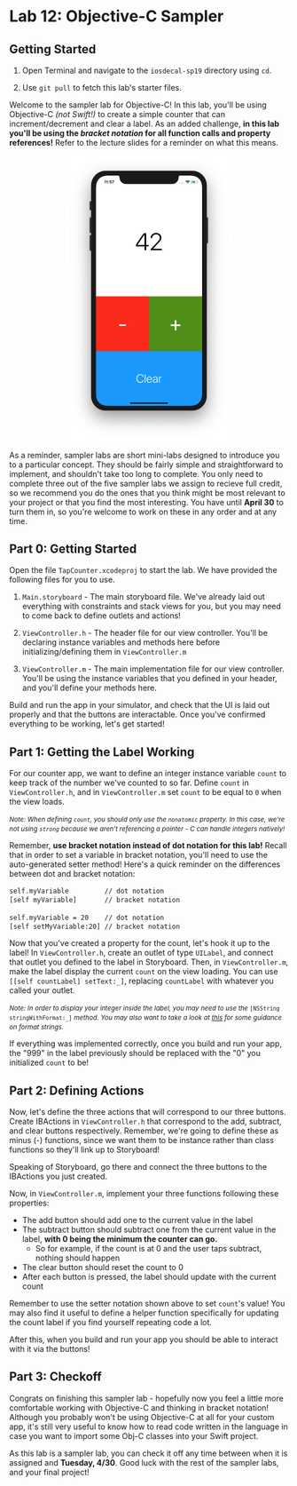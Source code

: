 # Lab 12: Objective-C Sampler

## Getting Started

1. Open Terminal and navigate to the `iosdecal-sp19` directory using `cd`.

2. Use `git pull` to fetch this lab's starter files.

Welcome to the sampler lab for Objective-C! In this lab, you'll be using Objective-C *(not Swift!)* to create a simple counter that can increment/decrement and clear a label. As an added challenge, **in this lab you'll be using the *bracket notation* for all function calls and property references!** Refer to the lecture slides for a reminder on what this means.

<center>
<img src="assets/final-product.png" width="300">
</center>

As a reminder, sampler labs are short mini-labs designed to introduce you to a particular concept. They should be fairly simple and straightforward to implement, and shouldn't take too long to complete. You only need to complete three out of the five sampler labs we assign to recieve full credit, so we recommend you do the ones that you think might be most relevant to your project or that you find the most interesting. You have until **April 30** to turn them in, so you're welcome to work on these in any order and at any time.

## Part 0: Getting Started

Open the file `TapCounter.xcodeproj` to start the lab. We have provided the following files for you to use. 

1. `Main.storyboard` - The main storyboard file. We've already laid out everything with constraints and stack views for you, but you may need to come back to define outlets and actions!

2. `ViewController.h` - The header file for our view controller. You'll be declaring instance variables and methods here before initializing/defining them in `ViewController.m`

3. `ViewController.m` - The main implementation file for our view controller. You'll be using the instance variables that you defined in your header, and you'll define your methods here.

Build and run the app in your simulator, and check that the UI is laid out properly and that the buttons are interactable. Once you've confirmed everything to be working, let's get started!

## Part 1: Getting the Label Working

For our counter app, we want to define an integer instance variable `count` to keep track of the number we've counted to so far. Define `count` in `ViewController.h`, and in `ViewController.m` set `count` to be equal to `0` when the view loads.

<small>*Note: When defining `count`, you should only use the `nonatomic` property. In this case, we're not using `strong` because we aren't referencing a pointer - C can handle integers natively!*</small>

Remember, **use bracket notation instead of dot notation for this lab!** Recall that in order to set a variable in bracket notation, you'll need to use the auto-generated setter method! Here's a quick reminder on the differences between dot and bracket notation:

```objc
self.myVariable         // dot notation
[self myVariable]       // bracket notation

self.myVariable = 20    // dot notation
[self setMyVariable:20] // bracket notation
```

Now that you've created a property for the count, let's hook it up to the label! In `ViewController.h`, create an outlet of type `UILabel`, and connect that outlet you defined to the label in Storyboard. Then, in `ViewController.m`, make the label display the current `count` on the view loading. You can use `[[self countLabel] setText:_]`, replacing `countLabel` with whatever you called your outlet.

<small>*Note: In order to display your integer inside the label, you may need to use the* `[NSString stringWithFormat:_]` *method. You may also want to take a look at [this](https://developer.apple.com/library/archive/documentation/Cocoa/Conceptual/Strings/Articles/formatSpecifiers.html) for some guidance on format strings.*</small>

If everything was implemented correctly, once you build and run your app, the "999" in the label previously should be replaced with the "0" you initialized `count` to be!

## Part 2: Defining Actions

Now, let's define the three actions that will correspond to our three buttons. Create IBActions in `ViewController.h` that correspond to the add, subtract, and clear buttons respectively. Remember, we're going to define these as minus (-) functions, since we want them to be instance rather than class functions so they'll link up to Storyboard!

Speaking of Storyboard, go there and connect the three buttons to the IBActions you just created.

Now, in `ViewController.m`, implement your three functions following these properties:

 - The add button should add one to the current value in the label
 - The subtract button should subtract one from the current value in the label, **with 0 being the minimum the counter can go.**
   - So for example, if the count is at 0 and the user taps subtract, nothing should happen
 - The clear button should reset the count to 0
 - After each button is pressed, the label should update with the current count

Remember to use the setter notation shown above to set `count`'s value! You may also find it useful to define a helper function specifically for updating the count label if you find yourself repeating code a lot.

After this, when you build and run your app you should be able to interact with it via the buttons!

## Part 3: Checkoff
Congrats on finishing this sampler lab - hopefully now you feel a little more comfortable working with Objective-C and thinking in bracket notation! Although you probably won't be using Objective-C at all for your custom app, it's still very useful to know how to read code written in the language in case you want to import some Obj-C classes into your Swift project.

As this lab is a sampler lab, you can check it off any time between when it is assigned and **Tuesday, 4/30**. Good luck with the rest of the sampler labs, and your final project!



<br><br>